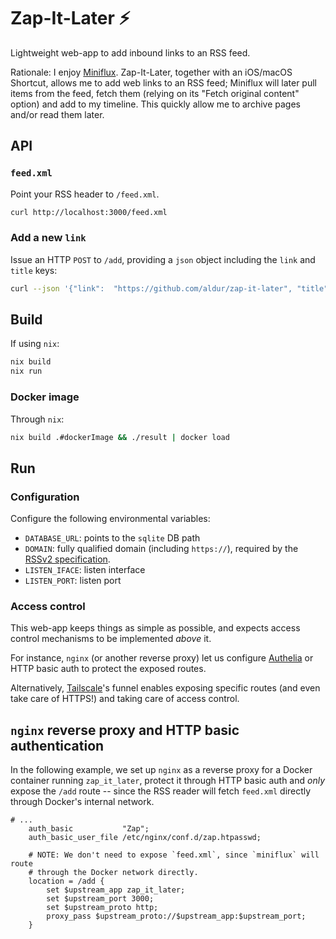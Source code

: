 # Zap-It-Later ⚡

Lightweight web-app to add inbound links to an RSS feed.

Rationale: I enjoy [Miniflux](https://miniflux.app). Zap-It-Later, together with
an iOS/macOS Shortcut, allows me to add web links to an RSS feed; Miniflux will
later pull items from the feed, fetch them (relying on its "Fetch original
content" option) and add to my timeline. This quickly allow me to archive pages
and/or read them later.

## API

### `feed.xml`

Point your RSS header to `/feed.xml`.

```bash
curl http://localhost:3000/feed.xml
```

### Add a new `link`

Issue an HTTP `POST` to `/add`, providing a `json` object including the `link`
and `title` keys:

```bash
curl --json '{"link":  "https://github.com/aldur/zap-it-later", "title": "Zap-It-Later ⚡"}' http://localhost:3000/add
```

## Build

If using `nix`:

```bash
nix build
nix run
```

### Docker image

Through `nix`:

```bash
nix build .#dockerImage && ./result | docker load
```

## Run

### Configuration

Configure the following environmental variables:

- `DATABASE_URL`: points to the `sqlite` DB path
- `DOMAIN`: fully qualified domain (including `https://`), required by the
  [RSSv2 
  specification](https://www.rssboard.org/rss-draft-1#element-channel-link).
- `LISTEN_IFACE`: listen interface
- `LISTEN_PORT`: listen port

### Access control

This web-app keeps things as simple as possible, and expects access control
mechanisms to be implemented _above_ it.

For instance, `nginx` (or another reverse proxy) let us configure
[Authelia](https://www.authelia.com) or HTTP basic auth to protect the exposed
routes.

Alternatively, [Tailscale](https://tailscale.com/kb/1223/tailscale-funnel/)'s
funnel enables exposing specific routes (and even take care of HTTPS!) and
taking care of access control.

## `nginx` reverse proxy and HTTP basic authentication

In the following example, we set up `nginx` as a reverse proxy for a Docker
container running `zap_it_later`, protect it through HTTP basic auth and _only_
expose the `/add` route -- since the RSS reader will fetch `feed.xml` directly
through Docker's internal network.

```nginx
# ...
    auth_basic           "Zap";
    auth_basic_user_file /etc/nginx/conf.d/zap.htpasswd;

    # NOTE: We don't need to expose `feed.xml`, since `miniflux` will route
    # through the Docker network directly.
    location = /add {
        set $upstream_app zap_it_later;
        set $upstream_port 3000;
        set $upstream_proto http;
        proxy_pass $upstream_proto://$upstream_app:$upstream_port;
    }
```
